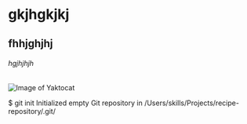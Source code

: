 # gkjhgkjkj
## fhhjghjhj
###### hgjhjhjh

![Image of Yaktocat](https://octodex.github.com/images/yaktocat.png)


$ git init
Initialized empty Git repository in /Users/skills/Projects/recipe-repository/.git/
